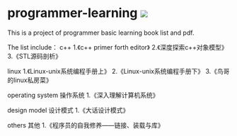 # programmer-learning ![](https://img.shields.io/badge/license-MIT-blue)

This is a project of programmer basic learning book list and pdf.

The list include：
c++
1.《c++ primer forth editor》
2.《深度探索c++对象模型》
3.《STL源码剖析》

linux
1.《Linux-unix系统编程手册上》
2.《Linux-unix系统编程手册下》
3.《鸟哥的linux私房菜》

operating system 操作系统
1.《深入理解计算机系统》

design model 设计模式
1.《大话设计模式》

others 其他
1.《程序员的自我修养——链接、装载与库》
